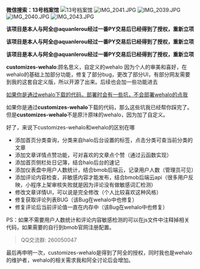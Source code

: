 
**微信搜索：13号档案馆**
![13号档案馆](http://image.lingyikz.cn/image/gh_abd90451fe5d_258_1579076870011.jpg)
![IMG_2041.JPG](http://image.lingyikz.cn/image/IMG_2041_1584337480082.JPG)
![IMG_2039.JPG](http://image.lingyikz.cn/image/IMG_2039_1584337495132.JPG)
![IMG_2040.JPG](http://image.lingyikz.cn/image/IMG_2040_1584337508951.JPG)
![IMG_2043.JPG](http://image.lingyikz.cn/image/IMG_2043_1584337532445.JPG)





**该项目是本人与阿全@aquanlerou经过一番PY交易后已经得到了授权，重新立项**

**该项目是本人与阿全@aquanlerou经过一番PY交易后已经得到了授权，重新立项**

**该项目是本人与阿全@aquanlerou经过一番PY交易后已经得到了授权，重新立项**

**customizes-wehalo**:顾名思义，自定义的wehalo
因为个人的审美和喜好，在wehalo的基础上加部分功能，修复了部分bug，更改了部分UI，有部分网友需要到我的这套自定义版，所以开源了出来。后续也会加一些功能进去

[如果你是通过wehalo下载的代码，部署时会有一些坑，不会部署wehalo的点我](https://blog.lingyikz.cn/archives/wehalojc)

如果你是通过**customizes-wehalo**下载的代码，那么这些坑我已经帮你踩完了。但是**customizes-wehalo**不是原汁原味的wehalo，因为加了自定义。

好了，来说下customizes-wehalo和wehalo的区别在哪

- 添加首页分类查询，分类来自halo后台设置的标签，点击分类可查当前分类的文章
- 添加文章详情点赞功能，可对喜欢的文章点个赞（通过云函数实现）
- 添加首页侧栏处日记簿，结合halo后台的速记
- 添加仪表盘中用户人数统计，结合bmob后端云，记录用户人数（管理员可见）
- 添加评论内容检查，非敏感内容才能发布，结合bmob后端云api（很多用户反映，小程序上架审核失败就是因为评论没有做敏感词汇检测）
- 修改文章详情UI，可以说是完全修改（个人比较喜欢这种风格）
- 修复获取评论列表BUG（该Bug在wehalo中也修复）
- 修复评论后当前评论值一直在内存中（该Bug在wehalo中也修复）

PS：如果不需要用户人数统计和评论内容敏感检测的可以在js文件中注释掉相关代码，如果需要的自行到bmob官网注册配置。

> QQ交流群: 260050047

最后再申明一次，customizes-wehalo是得到了阿全的授权，同时我也是wehalo的维护者，wehalo的相关需求我和阿全讨论后会增加。
